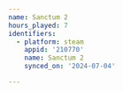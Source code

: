 ```yaml
---
name: Sanctum 2
hours_played: 7
identifiers:
  - platform: steam
    appid: '210770'
    name: Sanctum 2
    synced_on: '2024-07-04'

---
```


